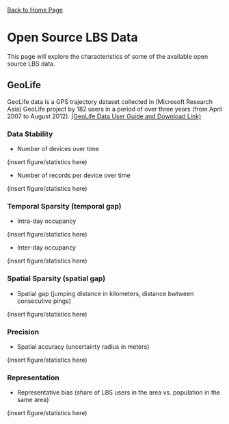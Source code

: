 
[Back to Home Page](README.md)

# Open Source LBS Data
This page will explore the characteristics of some of the available open source LBS data.

## GeoLife
GeoLife data is a GPS trajectory dataset collected in (Microsoft Research Asia) GeoLife project by 182 users in a period of over three years (from April 2007 to August 2012). [(GeoLife Data User Guide and Download Link)](https://www.microsoft.com/en-us/research/publication/geolife-gps-trajectory-dataset-user-guide/?msockid=0f4995297f3a650f12fc80447e91644b)

### Data Stability
- Number of devices over time

(insert figure/statistics here)

- Number of records per device over time

(insert figure/statistics here)

### Temporal Sparsity (temporal gap)
- Intra-day occupancy

(insert figure/statistics here)

- Inter-day occupancy

(insert figure/statistics here)

### Spatial Sparsity (spatial gap)
- Spatial gap (jumping distance in kilometers, distance bwtween consecutive pings)

(insert figure/statistics here)

### Precision
- Spatial accuracy (uncertainty radius in meters)

(insert figure/statistics here)

### Representation
- Representative bias (share of LBS users in the area vs. population in the same area)

(insert figure/statistics here)



